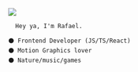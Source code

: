 <img src="https://i.imgur.com/SU8xgbu.png"/>
    
      Hey ya, I'm Rafael.
        
    ⚫️ Frontend Developer (JS/TS/React)
    ⚫️ Motion Graphics lover
    ⚫️ Nature/music/games
